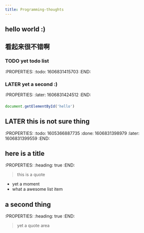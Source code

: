 ```yaml
---
title: Programming-thoughts
---
```


## hello world :)
## 看起来很不错啊
### TODO yet todo list
:PROPERTIES:
:todo: 1606831415703
:END:
### LATER yet a second :)
:PROPERTIES:
:later: 1606831424512
:END:
###
```js
document.getElementById('hello')
```
## LATER this is not sure thing
:PROPERTIES:
:todo: 1605366887735
:done: 1606831398979
:later: 1606831399559
:END:
## here is a title
:PROPERTIES:
:heading: true
:END:

> this is a quote

- yet a moment
- what a awesome list item
## a second thing
:PROPERTIES:
:heading: true
:END:

> yet a quote area
##

